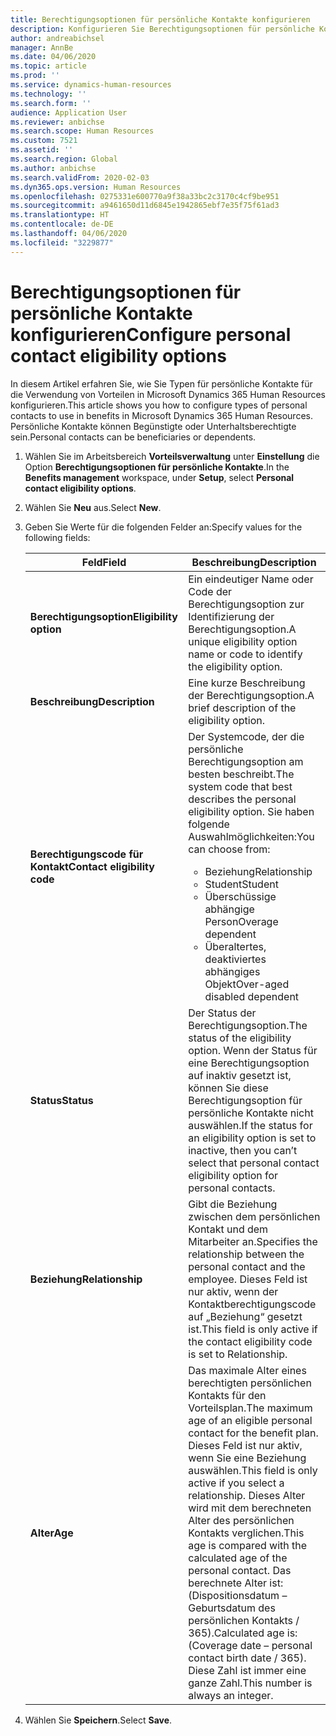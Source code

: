 ```yaml
---
title: Berechtigungsoptionen für persönliche Kontakte konfigurieren
description: Konfigurieren Sie Berechtigungsoptionen für persönliche Kontakte in Microsoft Dynamics 365 Human Resources. Persönliche Kontakte können Begünstigte oder Unterhaltsberechtigte sein.
author: andreabichsel
manager: AnnBe
ms.date: 04/06/2020
ms.topic: article
ms.prod: ''
ms.service: dynamics-human-resources
ms.technology: ''
ms.search.form: ''
audience: Application User
ms.reviewer: anbichse
ms.search.scope: Human Resources
ms.custom: 7521
ms.assetid: ''
ms.search.region: Global
ms.author: anbichse
ms.search.validFrom: 2020-02-03
ms.dyn365.ops.version: Human Resources
ms.openlocfilehash: 0275331e600770a9f38a33bc2c3170c4cf9be951
ms.sourcegitcommit: a9461650d11d6845e1942865ebf7e35f75f61ad3
ms.translationtype: HT
ms.contentlocale: de-DE
ms.lasthandoff: 04/06/2020
ms.locfileid: "3229877"
---
```

# <a name="configure-personal-contact-eligibility-options"></a><span data-ttu-id="f7671-104">Berechtigungsoptionen für persönliche Kontakte konfigurieren</span><span class="sxs-lookup"><span data-stu-id="f7671-104">Configure personal contact eligibility options</span></span>

<span data-ttu-id="f7671-105">In diesem Artikel erfahren Sie, wie Sie Typen für persönliche Kontakte für die Verwendung von Vorteilen in Microsoft Dynamics 365 Human Resources konfigurieren.</span><span class="sxs-lookup"><span data-stu-id="f7671-105">This article shows you how to configure types of personal contacts to use in benefits in Microsoft Dynamics 365 Human Resources.</span></span> <span data-ttu-id="f7671-106">Persönliche Kontakte können Begünstigte oder Unterhaltsberechtigte sein.</span><span class="sxs-lookup"><span data-stu-id="f7671-106">Personal contacts can be beneficiaries or dependents.</span></span> 

1. <span data-ttu-id="f7671-107">Wählen Sie im Arbeitsbereich **Vorteilsverwaltung** unter **Einstellung** die Option **Berechtigungsoptionen für persönliche Kontakte**.</span><span class="sxs-lookup"><span data-stu-id="f7671-107">In the **Benefits management** workspace, under **Setup**, select **Personal contact eligibility options**.</span></span>

2. <span data-ttu-id="f7671-108">Wählen Sie **Neu** aus.</span><span class="sxs-lookup"><span data-stu-id="f7671-108">Select **New**.</span></span>

3. <span data-ttu-id="f7671-109">Geben Sie Werte für die folgenden Felder an:</span><span class="sxs-lookup"><span data-stu-id="f7671-109">Specify values for the following fields:</span></span>

   | <span data-ttu-id="f7671-110">Feld</span><span class="sxs-lookup"><span data-stu-id="f7671-110">Field</span></span> | <span data-ttu-id="f7671-111">Beschreibung</span><span class="sxs-lookup"><span data-stu-id="f7671-111">Description</span></span> |
   | --- | --- |
   | <span data-ttu-id="f7671-112">**Berechtigungsoption**</span><span class="sxs-lookup"><span data-stu-id="f7671-112">**Eligibility option**</span></span> | <span data-ttu-id="f7671-113">Ein eindeutiger Name oder Code der Berechtigungsoption zur Identifizierung der Berechtigungsoption.</span><span class="sxs-lookup"><span data-stu-id="f7671-113">A unique eligibility option name or code to identify the eligibility option.</span></span> |
   | <span data-ttu-id="f7671-114">**Beschreibung**</span><span class="sxs-lookup"><span data-stu-id="f7671-114">**Description**</span></span> | <span data-ttu-id="f7671-115">Eine kurze Beschreibung der Berechtigungsoption.</span><span class="sxs-lookup"><span data-stu-id="f7671-115">A brief description of the eligibility option.</span></span> |
   | <span data-ttu-id="f7671-116">**Berechtigungscode für Kontakt**</span><span class="sxs-lookup"><span data-stu-id="f7671-116">**Contact eligibility code**</span></span> | <span data-ttu-id="f7671-117">Der Systemcode, der die persönliche Berechtigungsoption am besten beschreibt.</span><span class="sxs-lookup"><span data-stu-id="f7671-117">The system code that best describes the personal eligibility option.</span></span> <span data-ttu-id="f7671-118">Sie haben folgende Auswahlmöglichkeiten:</span><span class="sxs-lookup"><span data-stu-id="f7671-118">You can choose from:</span></span> <ul><li><span data-ttu-id="f7671-119">Beziehung</span><span class="sxs-lookup"><span data-stu-id="f7671-119">Relationship</span></span></li><li><span data-ttu-id="f7671-120">Student</span><span class="sxs-lookup"><span data-stu-id="f7671-120">Student</span></span></li><li><span data-ttu-id="f7671-121">Überschüssige abhängige Person</span><span class="sxs-lookup"><span data-stu-id="f7671-121">Overage dependent</span></span></li><li><span data-ttu-id="f7671-122">Überaltertes, deaktiviertes abhängiges Objekt</span><span class="sxs-lookup"><span data-stu-id="f7671-122">Over-aged disabled dependent</span></span></li></ul> |
   | <span data-ttu-id="f7671-123">**Status**</span><span class="sxs-lookup"><span data-stu-id="f7671-123">**Status**</span></span> | <span data-ttu-id="f7671-124">Der Status der Berechtigungsoption.</span><span class="sxs-lookup"><span data-stu-id="f7671-124">The status of the eligibility option.</span></span> <span data-ttu-id="f7671-125">Wenn der Status für eine Berechtigungsoption auf inaktiv gesetzt ist, können Sie diese Berechtigungsoption für persönliche Kontakte nicht auswählen.</span><span class="sxs-lookup"><span data-stu-id="f7671-125">If the status for an eligibility option is set to inactive, then you can’t select that personal contact eligibility option for personal contacts.</span></span> |
   | <span data-ttu-id="f7671-126">**Beziehung**</span><span class="sxs-lookup"><span data-stu-id="f7671-126">**Relationship**</span></span> | <span data-ttu-id="f7671-127">Gibt die Beziehung zwischen dem persönlichen Kontakt und dem Mitarbeiter an.</span><span class="sxs-lookup"><span data-stu-id="f7671-127">Specifies the relationship between the personal contact and the employee.</span></span> <span data-ttu-id="f7671-128">Dieses Feld ist nur aktiv, wenn der Kontaktberechtigungscode auf „Beziehung“ gesetzt ist.</span><span class="sxs-lookup"><span data-stu-id="f7671-128">This field is only active if the contact eligibility code is set to Relationship.</span></span> |
   | <span data-ttu-id="f7671-129">**Alter**</span><span class="sxs-lookup"><span data-stu-id="f7671-129">**Age**</span></span> | <span data-ttu-id="f7671-130">Das maximale Alter eines berechtigten persönlichen Kontakts für den Vorteilsplan.</span><span class="sxs-lookup"><span data-stu-id="f7671-130">The maximum age of an eligible personal contact for the benefit plan.</span></span> <span data-ttu-id="f7671-131">Dieses Feld ist nur aktiv, wenn Sie eine Beziehung auswählen.</span><span class="sxs-lookup"><span data-stu-id="f7671-131">This field is only active if you select a relationship.</span></span> <span data-ttu-id="f7671-132">Dieses Alter wird mit dem berechneten Alter des persönlichen Kontakts verglichen.</span><span class="sxs-lookup"><span data-stu-id="f7671-132">This age is compared with the calculated age of the personal contact.</span></span> <span data-ttu-id="f7671-133">Das berechnete Alter ist: (Dispositionsdatum – Geburtsdatum des persönlichen Kontakts / 365).</span><span class="sxs-lookup"><span data-stu-id="f7671-133">Calculated age is: (Coverage date – personal contact birth date / 365).</span></span> <span data-ttu-id="f7671-134">Diese Zahl ist immer eine ganze Zahl.</span><span class="sxs-lookup"><span data-stu-id="f7671-134">This number is always an integer.</span></span> |

4. <span data-ttu-id="f7671-135">Wählen Sie **Speichern**.</span><span class="sxs-lookup"><span data-stu-id="f7671-135">Select **Save**.</span></span> 
